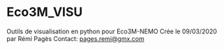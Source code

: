 # Eco3M_VISU
Outils de visualisation en python pour Eco3M-NEMO
Crée le 09/03/2020 par Rémi Pagès 
Contact: pages.remi@gmx.com


